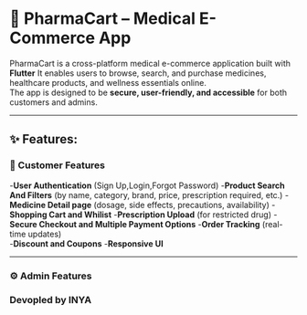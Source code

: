# 💊 PharmaCart – Medical E-Commerce App  

PharmaCart is a cross-platform medical e-commerce application built with **Flutter** It enables users to browse, search, and purchase medicines, healthcare products, and wellness essentials online.  
The app is designed to be **secure, user-friendly, and accessible** for both customers and admins.  

---

## ✨ Features:
### 🛒 Customer Features
-**User Authentication** (Sign Up,Login,Forgot Password)
-**Product Search And Filters** (by name, category, brand, price, prescription required, etc.)
-**Medicine Detail page** (dosage, side effects, precautions, availability)
-**Shopping Cart and Whilist**
-**Prescription Upload** (for restricted drug)
-**Secure Checkout and Multiple Payment Options**
-**Order Tracking** (real-time updates)  
-**Discount and Coupons**
-**Responsive UI**

---

### ⚙️ Admin Features 


### Devopled by INYA
